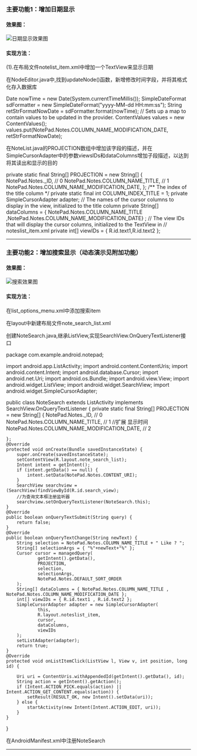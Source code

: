 ### 主要功能1：增加日期显示

#### 效果图：

![日期显示效果图]()

#### 实现方法：

(1).在布局文件notelist_item.xml中增加一个TextView来显示日期

<TextView
android:id="@+id/text2"
android:layout_width="match_parent"
android:layout_height="match_parent"
android:textAppearance="?android:attr/textAppearanceLarge"
android:textSize="12dp"
android:gravity="center_vertical"
android:paddingLeft="10dip"
android:singleLine="true"
android:layout_weight="1"
android:layout_margin="0dp"
/>

在NodeEditor.java中,找到updateNode()函数，新增修改时间字段，并将其格式化存入数据库

Date nowTime = new Date(System.currentTimeMillis());
SimpleDateFormat sdFormatter = new SimpleDateFormat("yyyy-MM-dd HH:mm:ss");
String retStrFormatNowDate = sdFormatter.format(nowTime);
// Sets up a map to contain values to be updated in the provider.
ContentValues values = new ContentValues();
values.put(NotePad.Notes.COLUMN_NAME_MODIFICATION_DATE, retStrFormatNowDate);

在NoteList.java的PROJECTION数组中增加该字段的描述，并在SimpleCursorAdapter中的参数viewsIDs和dataColumns增加子段描述，以达到将其读出和显示的目的

private static final String[] PROJECTION = new String[] {
NotePad.Notes._ID, // 0
NotePad.Notes.COLUMN_NAME_TITLE, // 1
NotePad.Notes.COLUMN_NAME_MODIFICATION_DATE,
};
    /** The index of the title column */
private static final int COLUMN_INDEX_TITLE = 1;
private SimpleCursorAdapter adapter;
    // The names of the cursor columns to display in the view, initialized to the title column
private String[] dataColumns = { NotePad.Notes.COLUMN_NAME_TITLE ,NotePad.Notes.COLUMN_NAME_MODIFICATION_DATE} ;
    // The view IDs that will display the cursor columns, initialized to the TextView in
    // noteslist_item.xml
private int[] viewIDs = { R.id.text1,R.id.text2 };

------

### 主要功能2：增加搜索显示（动态演示见附加功能）

#### 效果图：

![搜索效果图]()

#### 实现方法：

在list_options_menu.xml中添加搜索item

<item
android:id="@+id/menu_search"
android:title="menu_search"
android:icon="@android:drawable/ic_search_category_default"
android:showAsAction="always">
</item>

在layout中新建布局文件note_search_list.xml

<?xml version="1.0" encoding="utf-8"?>
<LinearLayout xmlns:android="http://schemas.android.com/apk/res/android"
android:orientation="vertical" android:layout_width="match_parent"
android:layout_height="match_parent">
<SearchView
android:id="@+id/search_view"
android:layout_width="match_parent"
android:layout_height="wrap_content"
android:iconifiedByDefault="false"
android:queryHint="输入搜索内容..."
android:layout_alignParentTop="true">
</SearchView>
<ListView
android:id="@android:id/list"
android:layout_width="match_parent"
android:layout_height="wrap_content">
</ListView>
</LinearLayout>


创建NoteSearch.java,继承ListView,实现SearchView.OnQueryTextListener接口

package com.example.android.notepad;

import android.app.ListActivity;
import android.content.ContentUris;
import android.content.Intent;
import android.database.Cursor;
import android.net.Uri;
import android.os.Bundle;
import android.view.View;
import android.widget.ListView;
import android.widget.SearchView;
import android.widget.SimpleCursorAdapter;

public class NoteSearch extends ListActivity implements SearchView.OnQueryTextListener {
private static final String[] PROJECTION = new String[] {
NotePad.Notes._ID, // 0
NotePad.Notes.COLUMN_NAME_TITLE, // 1
//扩展 显示时间
NotePad.Notes.COLUMN_NAME_MODIFICATION_DATE, // 2

    };
    @Override
    protected void onCreate(Bundle savedInstanceState) {
        super.onCreate(savedInstanceState);
        setContentView(R.layout.note_search_list);
        Intent intent = getIntent();
        if (intent.getData() == null) {
            intent.setData(NotePad.Notes.CONTENT_URI);
        }
        SearchView searchview = (SearchView)findViewById(R.id.search_view);
        //为查询文本框注册监听器
        searchview.setOnQueryTextListener(NoteSearch.this);
    }
    @Override
    public boolean onQueryTextSubmit(String query) {
        return false;
    }
    @Override
    public boolean onQueryTextChange(String newText) {
        String selection = NotePad.Notes.COLUMN_NAME_TITLE + " Like ? ";
        String[] selectionArgs = { "%"+newText+"%" };
        Cursor cursor = managedQuery(
                getIntent().getData(),
                PROJECTION,
                selection,
                selectionArgs,
                NotePad.Notes.DEFAULT_SORT_ORDER
        );
        String[] dataColumns = { NotePad.Notes.COLUMN_NAME_TITLE ,  NotePad.Notes.COLUMN_NAME_MODIFICATION_DATE };
        int[] viewIDs = { R.id.text1 , R.id.text2 };
        SimpleCursorAdapter adapter = new SimpleCursorAdapter(
                this,
                R.layout.noteslist_item,
                cursor,
                dataColumns,
                viewIDs
        );
        setListAdapter(adapter);
        return true;
    }
    @Override
    protected void onListItemClick(ListView l, View v, int position, long id) {

        Uri uri = ContentUris.withAppendedId(getIntent().getData(), id);
        String action = getIntent().getAction();
        if (Intent.ACTION_PICK.equals(action) || Intent.ACTION_GET_CONTENT.equals(action)) {
            setResult(RESULT_OK, new Intent().setData(uri));
        } else {
            startActivity(new Intent(Intent.ACTION_EDIT, uri));
        }
    }
}

在AndroidManifest.xml中注册NoteSearch

<activity
android:name="NoteSearch"
android:label="title_notes_search">
</activity>

------
